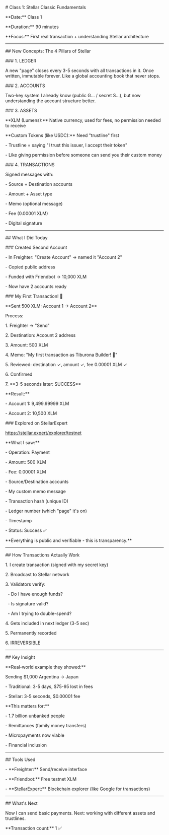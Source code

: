 \# Class 1: Stellar Classic Fundamentals



\*\*Date:\*\* Class 1  

\*\*Duration:\*\* 90 minutes  

\*\*Focus:\*\* First real transaction + understanding Stellar architecture



---



\## New Concepts: The 4 Pillars of Stellar



\### 1. LEDGER

A new "page" closes every 3-5 seconds with all transactions in it. Once written, immutable forever. Like a global accounting book that never stops.



\### 2. ACCOUNTS

Two-key system I already know (public G... / secret S...), but now understanding the account structure better.



\### 3. ASSETS

\*\*XLM (Lumens):\*\* Native currency, used for fees, no permission needed to receive



\*\*Custom Tokens (like USDC):\*\* Need "trustline" first

\- Trustline = saying "I trust this issuer, I accept their token"

\- Like giving permission before someone can send you their custom money



\### 4. TRANSACTIONS

Signed messages with:

\- Source + Destination accounts

\- Amount + Asset type

\- Memo (optional message)

\- Fee (0.00001 XLM)

\- Digital signature



---



\## What I Did Today



\### Created Second Account

\- In Freighter: "Create Account" → named it "Account 2"

\- Copied public address

\- Funded with Friendbot → 10,000 XLM

\- Now have 2 accounts ready



\### My First Transaction! 🎉



\*\*Sent 500 XLM: Account 1 → Account 2\*\*



Process:

1\. Freighter → "Send"

2\. Destination: Account 2 address

3\. Amount: 500 XLM

4\. Memo: "My first transaction as Tiburona Builder! 🦈"

5\. Reviewed: destination ✓, amount ✓, fee 0.00001 XLM ✓

6\. Confirmed

7\. \*\*3-5 seconds later: SUCCESS\*\*



\*\*Result:\*\*

\- Account 1: 9,499.99999 XLM

\- Account 2: 10,500 XLM



\### Explored on StellarExpert



https://stellar.expert/explorer/testnet



\*\*What I saw:\*\*

\- Operation: Payment

\- Amount: 500 XLM

\- Fee: 0.00001 XLM

\- Source/Destination accounts

\- My custom memo message

\- Transaction hash (unique ID)

\- Ledger number (which "page" it's on)

\- Timestamp

\- Status: Success ✅



\*\*Everything is public and verifiable - this is transparency.\*\*



---



\## How Transactions Actually Work



1\. I create transaction (signed with my secret key)

2\. Broadcast to Stellar network

3\. Validators verify:

&nbsp;  - Do I have enough funds?

&nbsp;  - Is signature valid?

&nbsp;  - Am I trying to double-spend?

4\. Gets included in next ledger (3-5 sec)

5\. Permanently recorded

6\. IRREVERSIBLE



---



\## Key Insight



\*\*Real-world example they showed:\*\*

Sending $1,000 Argentina → Japan

\- Traditional: 3-5 days, $75-95 lost in fees

\- Stellar: 3-5 seconds, $0.00001 fee



\*\*This matters for:\*\*

\- 1.7 billion unbanked people

\- Remittances (family money transfers)

\- Micropayments now viable

\- Financial inclusion



---



\## Tools Used



\- \*\*Freighter:\*\* Send/receive interface

\- \*\*Friendbot:\*\* Free testnet XLM

\- \*\*StellarExpert:\*\* Blockchain explorer (like Google for transactions)



---



\## What's Next



Now I can send basic payments. Next: working with different assets and trustlines.



\*\*Transaction count:\*\* 1 ✅

